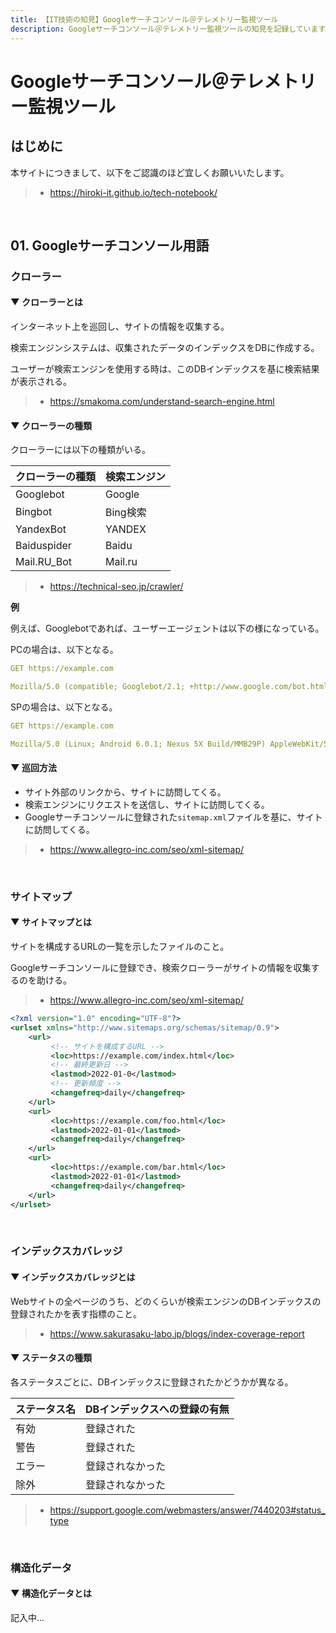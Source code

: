 ```yaml
---
title: 【IT技術の知見】Googleサーチコンソール＠テレメトリー監視ツール
description: Googleサーチコンソール＠テレメトリー監視ツールの知見を記録しています。
---
```


# Googleサーチコンソール＠テレメトリー監視ツール

## はじめに

本サイトにつきまして、以下をご認識のほど宜しくお願いいたします。

> - https://hiroki-it.github.io/tech-notebook/

<br>

## 01. Googleサーチコンソール用語

### クローラー

#### ▼ クローラーとは

インターネット上を巡回し、サイトの情報を収集する。

検索エンジンシステムは、収集されたデータのインデックスをDBに作成する。

ユーザーが検索エンジンを使用する時は、このDBインデックスを基に検索結果が表示される。

> - https://smakoma.com/understand-search-engine.html

#### ▼ クローラーの種類

クローラーには以下の種類がいる。

| クローラーの種類 | 検索エンジン |
| :--------------- | :----------- |
| Googlebot        | Google       |
| Bingbot          | Bing検索     |
| YandexBot        | YANDEX       |
| Baiduspider      | Baidu        |
| Mail.RU_Bot      | Mail.ru      |

> - https://technical-seo.jp/crawler/

**例**

例えば、Googlebotであれば、ユーザーエージェントは以下の様になっている。

PCの場合は、以下となる。

```yaml
GET https://example.com

Mozilla/5.0 (compatible; Googlebot/2.1; +http://www.google.com/bot.html)
```

SPの場合は、以下となる。

```yaml
GET https://example.com

Mozilla/5.0 (Linux; Android 6.0.1; Nexus 5X Build/MMB29P) AppleWebKit/537.36 (KHTML, like Gecko) Chrome/80.0.3987.92 Mobile Safari/537.36 (compatible; Googlebot/2.1; +http://www.google.com/bot.html)
```

#### ▼ 巡回方法

- サイト外部のリンクから、サイトに訪問してくる。
- 検索エンジンにリクエストを送信し、サイトに訪問してくる。
- Googleサーチコンソールに登録された`sitemap.xml`ファイルを基に、サイトに訪問してくる。

> - https://www.allegro-inc.com/seo/xml-sitemap/

<br>

### サイトマップ

#### ▼ サイトマップとは

サイトを構成するURLの一覧を示したファイルのこと。

Googleサーチコンソールに登録でき、検索クローラーがサイトの情報を収集するのを助ける。

> - https://www.allegro-inc.com/seo/xml-sitemap/

```xml
<?xml version="1.0" encoding="UTF-8"?>
<urlset xmlns="http://www.sitemaps.org/schemas/sitemap/0.9">
    <url>
         <!-- サイトを構成するURL -->
         <loc>https://example.com/index.html</loc>
         <!-- 最終更新日 -->
         <lastmod>2022-01-0</lastmod>
         <!-- 更新頻度 -->
         <changefreq>daily</changefreq>
    </url>
    <url>
         <loc>https://example.com/foo.html</loc>
         <lastmod>2022-01-01</lastmod>
         <changefreq>daily</changefreq>
    </url>
    <url>
         <loc>https://example.com/bar.html</loc>
         <lastmod>2022-01-01</lastmod>
         <changefreq>daily</changefreq>
    </url>
</urlset>
```

<br>

### インデックスカバレッジ

#### ▼ インデックスカバレッジとは

Webサイトの全ページのうち、どのくらいが検索エンジンのDBインデックスの登録されたかを表す指標のこと。

> - https://www.sakurasaku-labo.jp/blogs/index-coverage-report

#### ▼ ステータスの種類

各ステータスごとに、DBインデックスに登録されたかどうかが異なる。

| ステータス名 | DBインデックスへの登録の有無 |
| ------------ | ---------------------------- |
| 有効         | 登録された                   |
| 警告         | 登録された                   |
| エラー       | 登録されなかった             |
| 除外         | 登録されなかった             |

> - https://support.google.com/webmasters/answer/7440203#status_type

<br>

### 構造化データ

#### ▼ 構造化データとは

記入中...

<br>

